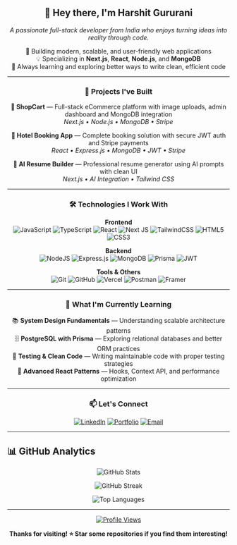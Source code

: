 <div align="center">

## 👋 Hey there, I'm Harshit Gururani

*A passionate full-stack developer from India who enjoys turning ideas into reality through code.*

🚀 Building modern, scalable, and user-friendly web applications  
💡 Specializing in **Next.js**, **React**, **Node.js**, and **MongoDB**  
🎯 Always learning and exploring better ways to write clean, efficient code

---

### 🚀 Projects I've Built

**🛒 ShopCart** — Full-stack eCommerce platform with image uploads, admin dashboard and MongoDB integration  
*Next.js • Node.js • MongoDB • Stripe*

**🏨 Hotel Booking App** — Complete booking solution with secure JWT auth and Stripe payments  
*React • Express.js • MongoDB • JWT • Stripe*

**📄 AI Resume Builder** — Professional resume generator using AI prompts with clean UI  
*Next.js • AI Integration • Tailwind CSS*

---

### 🛠️ Technologies I Work With

**Frontend**  
![JavaScript](https://img.shields.io/badge/javascript-%23323330.svg?style=for-the-badge&logo=javascript&logoColor=%23F7DF1E) 
![TypeScript](https://img.shields.io/badge/typescript-%23007ACC.svg?style=for-the-badge&logo=typescript&logoColor=white) 
![React](https://img.shields.io/badge/react-%2320232a.svg?style=for-the-badge&logo=react&logoColor=%2361DAFB) 
![Next JS](https://img.shields.io/badge/Next-black?style=for-the-badge&logo=next.js&logoColor=white) 
![TailwindCSS](https://img.shields.io/badge/tailwindcss-%2338B2AC.svg?style=for-the-badge&logo=tailwind-css&logoColor=white) 
![HTML5](https://img.shields.io/badge/html5-%23E34F26.svg?style=for-the-badge&logo=html5&logoColor=white) 
![CSS3](https://img.shields.io/badge/css3-%231572B6.svg?style=for-the-badge&logo=css3&logoColor=white)

**Backend**  
![NodeJS](https://img.shields.io/badge/node.js-6DA55F?style=for-the-badge&logo=node.js&logoColor=white) 
![Express.js](https://img.shields.io/badge/express.js-%23404d59.svg?style=for-the-badge&logo=express&logoColor=%2361DAFB) 
![MongoDB](https://img.shields.io/badge/MongoDB-%234ea94b.svg?style=for-the-badge&logo=mongodb&logoColor=white) 
![Prisma](https://img.shields.io/badge/Prisma-3982CE?style=for-the-badge&logo=Prisma&logoColor=white) 
![JWT](https://img.shields.io/badge/JWT-black?style=for-the-badge&logo=JSON%20web%20tokens)

**Tools & Others**  
![Git](https://img.shields.io/badge/git-%23F05033.svg?style=for-the-badge&logo=git&logoColor=white) 
![GitHub](https://img.shields.io/badge/github-%23121011.svg?style=for-the-badge&logo=github&logoColor=white) 
![Vercel](https://img.shields.io/badge/vercel-%23000000.svg?style=for-the-badge&logo=vercel&logoColor=white) 
![Postman](https://img.shields.io/badge/Postman-FF6C37?style=for-the-badge&logo=postman&logoColor=white) 
![Framer](https://img.shields.io/badge/Framer-black?style=for-the-badge&logo=framer&logoColor=blue)

---

### 🌱 What I'm Currently Learning

📚 **System Design Fundamentals** — Understanding scalable architecture patterns  
🗄️ **PostgreSQL with Prisma** — Exploring relational databases and better ORM practices  
🧪 **Testing & Clean Code** — Writing maintainable code with proper testing strategies  
🔧 **Advanced React Patterns** — Hooks, Context API, and performance optimization

---

### 📫 Let's Connect

[![LinkedIn](https://img.shields.io/badge/LinkedIn-%230077B5.svg?style=for-the-badge&logo=linkedin&logoColor=white)](https://linkedin.com/in/harshit-gururani) 
[![Portfolio](https://img.shields.io/badge/Portfolio-FF5722?style=for-the-badge&logo=todoist&logoColor=white)](https://portfolio-main-beta-six.vercel.app)
[![Email](https://img.shields.io/badge/Email-D14836?style=for-the-badge&logo=gmail&logoColor=white)](mailto:harshit15gg@gmail.com)


</div>

---

## 📊 GitHub Analytics

<div align="center">
  
![GitHub Stats](https://github-readme-stats.vercel.app/api?username=HarshitGururani&theme=tokyonight&hide_border=true&include_all_commits=false&count_private=false)

![GitHub Streak](https://nirzak-streak-stats.vercel.app/?user=HarshitGururani&theme=tokyonight&hide_border=true)

![Top Languages](https://github-readme-stats.vercel.app/api/top-langs/?username=HarshitGururani&theme=tokyonight&hide_border=true&include_all_commits=false&count_private=false&layout=compact)

</div>

---

<div align="center">
  
[![Profile Views](https://visitcount.itsvg.in/api?id=HarshitGururani&icon=2&color=6)](https://visitcount.itsvg.in)

**Thanks for visiting! ⭐ Star some repositories if you find them interesting!**

</div>
